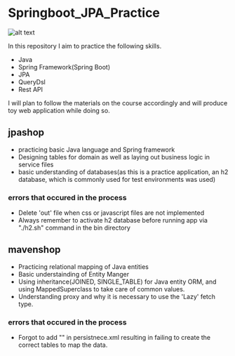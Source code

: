 # Springboot_JPA_Practice
![alt text](https://media.vlpt.us/images/dnjscksdn98/post/00097025-bc06-401e-9044-6d80dc6eacf6/jpa.png)

In this repository I aim to practice the following skills.
* Java
* Spring Framework(Spring Boot)
* JPA
* QueryDsl
* Rest API

I will plan to follow the materials on the course accordingly and will produce toy web application while doing so.

## jpashop
* practicing basic Java language and Spring framework
* Designing tables for domain as well as laying out business logic in service files
* basic understanding of databases(as this is a practice application, an h2 database, which is commonly used for test environments was used)

### errors that occured in the process
* Delete 'out' file when css or javascript files are not implemented
* Always remember to activate h2 database before running app via "./h2.sh" command in the bin directory


## mavenshop
* Practicing relational mapping of Java entities
* Basic understainding of Entity Manger
* Using inheritance(JOINED, SINGLE_TABLE) for Java entity ORM, and using MappedSuperclass to take care of common values.
* Understanding proxy and why it is necessary to use the 'Lazy' fetch type.

### errors that occured in the process
* Forgot to add "<property name="hibernate.hbm2ddl.auto" value="create" />" in persistnece.xml resulting in failing to create the correct tables to map the data.